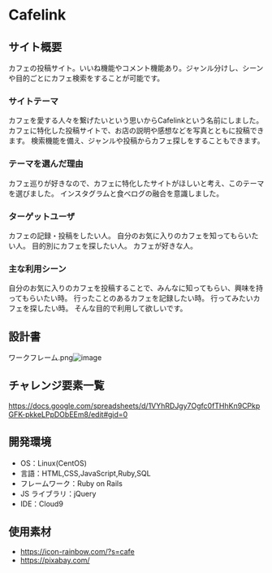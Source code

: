 # Cafelink

## サイト概要

カフェの投稿サイト。いいね機能やコメント機能あり。ジャンル分けし、シーンや目的ごとにカフェ検索をすることが可能です。

### サイトテーマ

カフェを愛する人々を繋げたいという思いからCafelinkという名前にしました。
カフェに特化した投稿サイトで、お店の説明や感想などを写真とともに投稿できます。
検索機能を備え、ジャンルや投稿からカフェ探しをすることもできます。

### テーマを選んだ理由

カフェ巡りが好きなので、カフェに特化したサイトがほしいと考え、このテーマを選びました。
インスタグラムと食べログの融合を意識しました。

### ターゲットユーザ

カフェの記録・投稿をしたい人。
自分のお気に入りのカフェを知ってもらいたい人。
目的別にカフェを探したい人。
カフェが好きな人。

### 主な利用シーン

自分のお気に入りのカフェを投稿することで、みんなに知ってもらい、興味を持ってもらいたい時。
行ったことのあるカフェを記録したい時。
行ってみたいカフェを探したい時。
そんな目的で利用して欲しいです。

## 設計書

ワークフレーム.png![image](https://user-images.githubusercontent.com/78310401/116812257-d4431480-ab88-11eb-8750-5d0db8e69ba5.png)

## チャレンジ要素一覧

https://docs.google.com/spreadsheets/d/1VYhRDJgy7Ogfc0fTHhKn9CPkpGFK-pkkeLPpDObEEm8/edit#gid=0

## 開発環境

- OS：Linux(CentOS)
- 言語：HTML,CSS,JavaScript,Ruby,SQL
- フレームワーク：Ruby on Rails
- JS ライブラリ：jQuery
- IDE：Cloud9

## 使用素材

- https://icon-rainbow.com/?s=cafe
- https://pixabay.com/